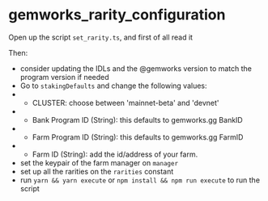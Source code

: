 # gemworks_rarity_configuration

Open up the script `set_rarity.ts`, and first of all read it

Then:

+ consider updating the IDLs and the @gemworks version to match the program version if needed
+ Go to `stakingDefaults` and change the following values:
+ + CLUSTER: choose between 'mainnet-beta' and 'devnet'
+ + Bank Program ID (String): this defaults to gemworks.gg BankID
+ + Farm Program ID (String): this defaults to gemworks.gg FarmID
+ + Farm ID (String): add the id/address of your farm.
+ set the keypair of the farm manager on `manager`
+ set up all the rarities on the `rarities` constant
+ run `yarn && yarn execute` or `npm install && npm run execute` to run the script

